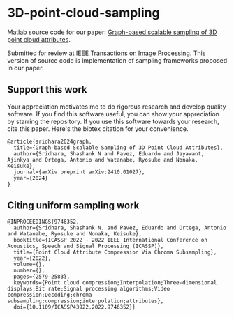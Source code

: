 # 3D-point-cloud-sampling

Matlab source code for our paper: [Graph-based scalable sampling of 3D point cloud attributes](https://arxiv.org/abs/2410.01027).

Submitted for review at [IEEE Transactions on Image Processing](https://ieeexplore.ieee.org/xpl/RecentIssue.jsp?punumber=83). This version of source code is implementation of sampling frameworks proposed in our paper.

## Support this work
Your appreciation motivates me to do rigorous research and develop quality software. If you find this software useful, you can show your appreciation by starring the repository. If you use this software towards your research, cite this paper. Here's the bibtex citation for your convenience.

```
@article{sridhara2024graph,
  title={Graph-based Scalable Sampling of 3D Point Cloud Attributes},
  author={Sridhara, Shashank N and Pavez, Eduardo and Jayawant, Ajinkya and Ortega, Antonio and Watanabe, Ryosuke and Nonaka, Keisuke},
  journal={arXiv preprint arXiv:2410.01027},
  year={2024}
}
```


## Citing uniform sampling work 
```
@INPROCEEDINGS{9746352,
  author={Sridhara, Shashank N. and Pavez, Eduardo and Ortega, Antonio and Watanabe, Ryosuke and Nonaka, Keisuke},
  booktitle={ICASSP 2022 - 2022 IEEE International Conference on Acoustics, Speech and Signal Processing (ICASSP)}, 
  title={Point Cloud Attribute Compression Via Chroma Subsampling}, 
  year={2022},
  volume={},
  number={},
  pages={2579-2583},
  keywords={Point cloud compression;Interpolation;Three-dimensional displays;Bit rate;Signal processing algorithms;Video compression;Decoding;chroma subsampling;compression;interpolation;attributes},
  doi={10.1109/ICASSP43922.2022.9746352}}
```
